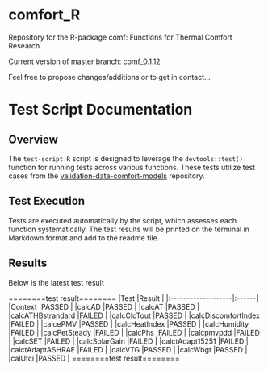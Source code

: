 # comfort_R
Repository for the R-package comf: Functions for Thermal Comfort Research

Current version of master branch: comf_0.1.12

Feel free to propose changes/additions or to get in contact...

# Test Script Documentation

## Overview
The `test-script.R` script is designed to leverage the `devtools::test()` function for running tests across various functions. These tests utilize test cases from the [validation-data-comfort-models](https://github.com/FedericoTartarini/validation-data-comfort-models) repository.

## Test Execution
Tests are executed automatically by the script, which assesses each function systematically. The test results will be printed on the terminal in Markdown format and add to the readme file.

## Results
Below is the latest test result

========test result========
|Test                |Result |
|:-------------------|:------|
|Context             |PASSED |
|calcAD              |PASSED |
|calcAT              |PASSED |
|calcATHBstrandard   |FAILED |
|calcCloTout         |PASSED |
|calcDiscomfortIndex |FAILED |
|calcePMV            |PASSED |
|calcHeatIndex       |PASSED |
|calcHumidity        |FAILED |
|calcPetSteady       |FAILED |
|calcPhs             |FAILED |
|calcpmvpdd          |FAILED |
|calcSET             |FAILED |
|calcSolarGain       |FAILED |
|calctAdapt15251     |FAILED |
|calctAdaptASHRAE    |FAILED |
|calcVTG             |PASSED |
|calcWbgt            |PASSED |
|calUtci             |PASSED |
========test result========

